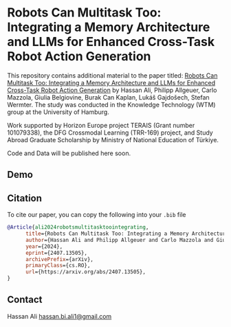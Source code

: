 # Robots Can Multitask Too: Integrating a Memory Architecture and LLMs for Enhanced Cross-Task Robot Action Generation
This repository contains additional material to the paper titled:  [Robots Can Multitask Too: Integrating a Memory Architecture and LLMs for Enhanced Cross-Task Robot Action Generation](https://arxiv.org/abs/2407.13505) by Hassan Ali, Philipp Allgeuer, Carlo Mazzola, Giulia Belgiovine, Burak Can Kaplan, Lukáš Gajdošech, Stefan Wermter. The study was conducted in the Knowledge Technology (WTM) group at the University of Hamburg.

Work supported by Horizon Europe project TERAIS (Grant number 101079338), the DFG Crossmodal Learning (TRR-169) project, and Study Abroad Graduate Scholarship by Ministry of National Education of Türkiye.

Code and Data will be published here soon.

## Demo



## Citation
To cite our paper, you can copy the following into your `.bib` file
```BibTeX
@Article{ali2024robotsmultitasktoointegrating,
      title={Robots Can Multitask Too: Integrating a Memory Architecture and LLMs for Enhanced Cross-Task Robot Action Generation}, 
      author={Hassan Ali and Philipp Allgeuer and Carlo Mazzola and Giulia Belgiovine and Burak Can Kaplan and Lukáš Gajdošech and Stefan Wermter},
      year={2024},
      eprint={2407.13505},
      archivePrefix={arXiv},
      primaryClass={cs.RO},
      url={https://arxiv.org/abs/2407.13505}, 
}
```

## Contact
Hassan Ali hassan.bi.ali1@gmail.com
